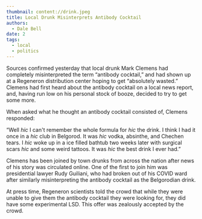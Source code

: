 ```yaml
---
thumbnail: content://drink.jpeg
title: Local Drunk Misinterprets Antibody Cocktail
authors:
  - Dale Bell
date: 2
tags:
  - local
  - politics
---
```


Sources confirmed yesterday that local drunk Mark Clemens had completely misinterpreted the term “antibody cocktail,” and had shown up at a Regeneron distribution center hoping to get “absolutely wasted.” Clemens had first heard about the antibody cocktail on a local news report, and, having run low on his personal stock of booze, decided to try to get some more. 

When asked what he thought an antibody cocktail consisted of, Clemens responded:

“Well *hic* I can't remember the whole formula for *hic* the drink. I think I had it once in a *hic* club in Belgorod. It was *hic* vodka, absinthe, and Chechen tears. I *hic* woke up in a ice filled bathtub two weeks later with surgical scars *hic* and some weird tattoos. It was *hic* the best drink I ever had.”

Clemens has been joined by town drunks from across the nation after news of his story was circulated online. One of the first to join him was presidential lawyer Rudy Guiliani, who had broken out of his COVID ward after similarly misinterpreting the antibody cocktail as the Belgorodian drink.

At press time, Regeneron scientists told the crowd that while they were unable to give them the antibody cocktail they were looking for, they did have some experimental LSD. This offer was zealously accepted by the crowd.


